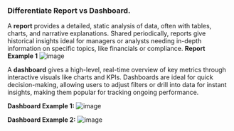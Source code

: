 
 
### Differentiate Report vs Dashboard. 

A **report** provides a detailed, static analysis of data, often with tables, charts, and narrative explanations. Shared periodically, reports give historical insights ideal for managers or analysts needing in-depth information on specific topics, like financials or compliance.
**Report Example 1**
![image](https://github.com/user-attachments/assets/c47c2797-bfea-414d-b937-ed1c50684402)


A **dashboard** gives a high-level, real-time overview of key metrics through interactive visuals like charts and KPIs. Dashboards are ideal for quick decision-making, allowing users to adjust filters or drill into data for instant insights, making them popular for tracking ongoing performance. 

**Dashboard Example 1:**
![image](https://github.com/user-attachments/assets/bba84ed0-81b7-4534-b20d-2ccc67a09ae6)

**Dashboard Example 2:**
![image](https://github.com/user-attachments/assets/2980c27a-493c-462a-ab9d-164a9c840368)




